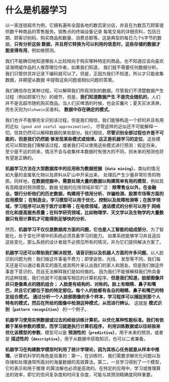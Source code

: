 什么是机器学习
==========================================================================
以一家连锁超市为例，它拥有遍布全国各地的数百家分店，并且在为数百万顾客提供数千种商品的零售服务。销售点的终端设备记录
每笔交易的详细资料，包括日期、顾客识别码、购买商品和数量、消费总额等。这是典型的每日几个`G`字节的数据。**只有分析这些
数据，并且将它转换为可以利用的信息时，这些存储的数据才能变得有用**，例如做预测。

我们不能确切地知道哪些人比较倾向于购买哪种特定的商品，也不知道应该向喜欢读海明威作品的人推荐哪位作者。如果我们知道，
我们就不需要任何数据分析。我们只管供货并记录下编码就可以了。但是，正因为我们不知道，所以才只能收集数据，并期望从数据
中提取这些问题或相似问题的答案。

我们确信存在某种过程，可以解释我们所观测到的数据。尽管我们不清楚数据产生过程（例如顾客行为）的细节，但是，**我们知道数据产生
不是完全随机的**。人们并不是去超市随机购买商品。当人们买啤酒的时候，也会买薯片；夏天买冰淇淋，而冬天则为`Gluhwein`买香料。
**数据中存在确定的模式**。

我们也许不能够完全识别该过程，但是我们相信，我们能够构造一个好的并且有用的近似（`good and useful approximation`）。
尽管这样的近似还不可能解释一切，但其仍然可以解释数据的某些部分。我们相信，**尽管识别全部过程也许是不可能的，但是我们仍然能
够发现某些模式或规律。这正是机器学习的定位**。这些模式可以帮助我们理解该过程，或者我们可以使用这些模式进行预测：假定将来，
至少是不远的将来，情况不会与收集样本数据时有很大的不同，则未来的预测也将有望是正确的。

**机器学习方法在大型数据库中的应用称为数据挖掘（`data mining`）**。类似的情况如大量的金属氧化物以及原料从矿山中开采出来，
处理后产生少量非常珍贵的物质。同样地，**在数据挖掘中，需要处理大量的数据以构建简单有用的模型**，例如具有高精度的预测模型。数据
挖掘的应用领域非常广泛：**除零售业以外，在金融业，银行分析他们的历史数据，构建用于信用分析、诈骗检测、股票市场等方面的应用模型；
在制造业，学习模型可以用于优化、控制以及故障检测等；在医学领域，学习程序可以用于医疗诊断等；在电信领域，通话模式的分析可以用于
网络优化和提高服务质量；在科学研究领域，比如物理学、天文学以及生物学的大量数据只有用计算机才可能得到足够快的分析**。

然而，**机器学习不仅仅是数据库方面的问题，它也是人工智能的组成部分**。为了智能化，处于变化环境中的系统必须具备学习的能力。
如果系统能够学习并且适应这些变化，那么系统的设计者就不必预见所有的情况，并为它们提供解决方案了。

**机器学习还可以帮助我们解决视觉、语音识别以及机器人方面的许多问题**。以人脸识别问题为例：我们做这件事毫不费力；即使姿势、光线、
发型等不同，我们每天还是可以通过看真实的面孔或其照片来认出我们的家人和朋友。但是我们做这件事是下意识的，而且无法解释我们是如何做的。
因为我们不能够解释我们所具备的这种技能，我们也就不可能编写相应的计算机程序。**但是我们知道，脸部图像并非只是像素点的随机组合；
人脸是有结构的、对称的。脸上有眼睛、鼻子和嘴巴，并且它们都位于脸的特定部位。每个人的脸都有各自的眼睛、鼻子和嘴巴的特定组合模式。
通过分析一个人脸部图像的多个样本，学习程序可以捕捉到那个人特有的模式，然后在所给的图像中检测这种模式，从而进行辨认**。
这就是 **模式识别（`pattern recognition`）** 的一个例子。

**机器学习使用实例数据或过去的经验训练计算机，以优化某种性能标准。我们有依赖于某些参数的模型，而学习就是执行计算机程序，
利用训练数据或以往经验来优化该模型的参数**。模型可以是 **预测性的（`predictive`）**，用于未来的预测，或者是
 **描述性的（`descriptive`）**，用于从数据中获取知识，也可以二者兼备。

 **机器学习在构建数学模型时利用了统计学理论，因为其核心任务就是从样本中推理**。计算机科学的角色是双重的：第一，在训练时，
 我们需要求解优化问题以及存储和处理通常所面对的海量数据的高效算法。第二，一旦学习得到了一个模型，它的表示和用于推理
 的算法解也必须是高效的。在特定的应用中，学习或推理算法的效率，即它的空间复杂度和时间复杂度，可能与其预测精确度同样重要。






